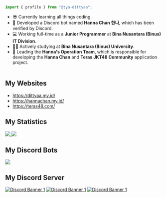 ```ts
import { profile } from "@tya-dittyaa";
```
- 😎 Currently learning all things coding.
- 🎁 Developed a Discord bot named **Hanna Chan 한나**, which has been verified by Discord.
- 💻 Working full-time as a **Junior Programmer** at **Bina Nusantara (Binus) IT Division**.
- 👨‍🎓 Actively studying at **Bina Nusantara (Binus) University**.
- 👥 Leading the **Hanna's Operation Team**, which is responsible for developing the **Hanna Chan** and **Teras JKT48 Community** application project. <br /><br />

## My Websites
- https://dittyaa.my.id/
- https://hannachan.my.id/
- https://teras48.com/

## My Statistics
<a href="https://github.com/tya-dittyaa/">
<img src="https://github-readme-stats.vercel.app/api?username=tya-dittyaa&show_icons=true&layout=compact&theme=dark" />
<img src="https://github-readme-stats.vercel.app/api/top-langs/?username=tya-dittyaa&layout=compact&count_private=true&langs_count=8&card_width=445&bg_color=0d1117&title_color=ffffff&text_color=ffffff&icon_color=00ff99&hide_border=true/" />
</a>
<br>

## My Discord Bots
<a href="https://top.gg/bot/723092028396797982">
  <img src="https://top.gg/api/widget/723092028396797982.svg">
</a>
<br>

## My Discord Server
[![Discord Banner 1](https://discord.com/api/guilds/739460799810240533/widget.png?style=banner3)](https://discord.gg/BPQBmwTemY)
[![Discord Banner 1](https://discord.com/api/guilds/941972748157206528/widget.png?style=banner3)](https://discord.gg/terasjkt48)
[![Discord Banner 1](https://discord.com/api/guilds/1222217129508606145/widget.png?style=banner3)](https://discord.gg/JcTRBFHbCu)
<br />

</div>
